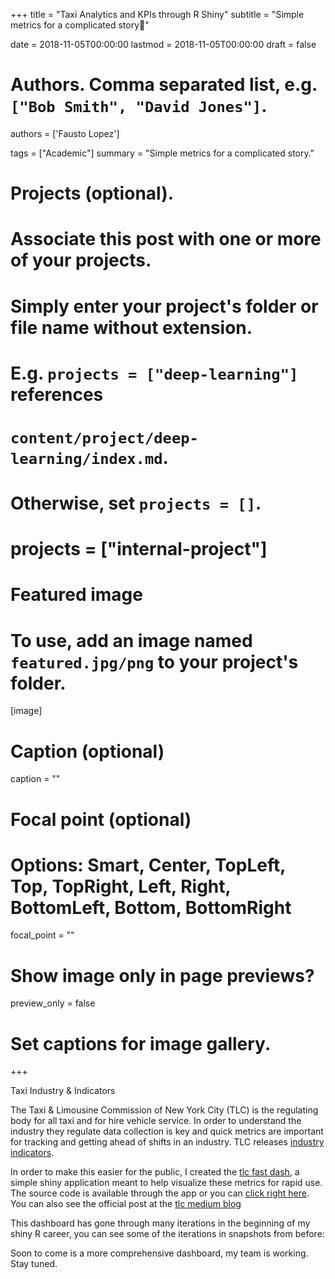 +++
title = "Taxi Analytics and KPIs through R Shiny"
subtitle = "Simple metrics for a complicated story:rocket:"

date = 2018-11-05T00:00:00
lastmod = 2018-11-05T00:00:00
draft = false

# Authors. Comma separated list, e.g. `["Bob Smith", "David Jones"]`.
authors = ['Fausto Lopez']

tags = ["Academic"]
summary = "Simple metrics for a complicated story."

# Projects (optional).
#   Associate this post with one or more of your projects.
#   Simply enter your project's folder or file name without extension.
#   E.g. `projects = ["deep-learning"]` references 
#   `content/project/deep-learning/index.md`.
#   Otherwise, set `projects = []`.
# projects = ["internal-project"]

# Featured image
# To use, add an image named `featured.jpg/png` to your project's folder. 
[image]
  # Caption (optional)
  caption = ""

  # Focal point (optional)
  # Options: Smart, Center, TopLeft, Top, TopRight, Left, Right, BottomLeft, Bottom, BottomRight
  focal_point = ""

  # Show image only in page previews?
  preview_only = false

# Set captions for image gallery.
+++

Taxi Industry & Indicators

The Taxi & Limousine Commission of New York City (TLC) is the regulating body for all taxi and for hire vehicle service. In order to understand the industry they regulate data collection is key and quick metrics are important for tracking and getting ahead of shifts in an industry. TLC releases [industry indicators](http://www.nyc.gov/html/tlc/html/technology/aggregated_data.shtml).

In order to make this easier for the public, I created the [tlc fast dash](https://tlcanalytics.shinyapps.io/tlc_fast_dash/), a simple shiny application meant to help visualize these metrics for rapid use. The source code is available through the app or you can [click right here](https://gitlab.com/maverick_tlc/tlc_fast_dash). You can also see the official post at the [tlc medium blog](https://medium.com/@NYCTLC/simple-to-use-visualizations-for-trip-trends-6dd35ae1f247)

This dashboard has gone through many iterations in the beginning of my shiny R career, you can see some of the iterations in snapshots from before:



Soon to come is a more comprehensive dashboard, my team is working. Stay tuned.

